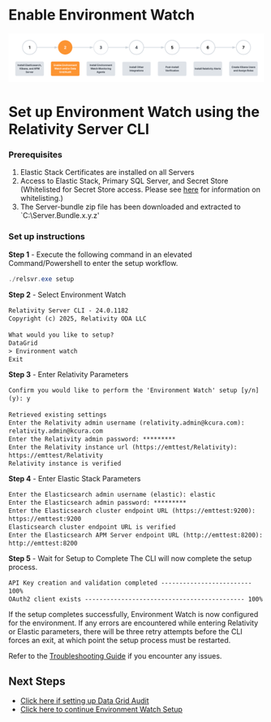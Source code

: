 # Enable Environment Watch

![Setup Stage](../resources/enable_environmentwatch.png)

# Set up Environment Watch using the Relativity Server CLI


### Prerequisites

1. Elastic Stack Certificates are installed on all Servers
2. Access to Elastic Stack, Primary SQL Server, and Secret Store (Whitelisted for Secret Store access. Please see [here](https://help.relativity.com/Server2024/Content/System_Guides/Secret_Store/Secret_Store.htm#Configuringclients) for information on whitelisting.)
3. The Server-bundle zip file has been downloaded and extracted to `C:\Server.Bundle.x.y.z'

### Set up instructions

**Step 1** - Execute the following command in an elevated Command/Powershell to enter the setup workflow.
```powershell
./relsvr.exe setup
```

**Step 2** - Select Environment Watch

```
Relativity Server CLI - 24.0.1182
Copyright (c) 2025, Relativity ODA LLC

What would you like to setup?
DataGrid
> Environment watch
Exit
```

**Step 3** - Enter Relativity Parameters

```
Confirm you would like to perform the 'Environment Watch' setup [y/n] (y): y

Retrieved existing settings
Enter the Relativity admin username (relativity.admin@kcura.com): relativity.admin@kcura.com
Enter the Relativity admin password: *********
Enter the Relativity instance url (https://emttest/Relativity): https://emttest/Relativity
Relativity instance is verified
```

**Step 4** - Enter Elastic Stack Parameters

```
Enter the Elasticsearch admin username (elastic): elastic
Enter the Elasticsearch admin password: *********
Enter the Elasticsearch cluster endpoint URL (https://emttest:9200): https://emttest:9200
Elasticsearch cluster endpoint URL is verified
Enter the Elasticsearch APM Server endpoint URL (http://emttest:8200): http://emttest:8200
```

**Step 5** - Wait for Setup to Complete
The CLI will now complete the setup process.
```
API Key creation and validation completed ------------------------- 100%
OAuth2 client exists -------------------------------------------- 100%
```

If the setup completes successfully, Environment Watch is now configured for the environment. If any errors are encountered while entering Relativity or Elastic parameters, there will be three retry attempts before the CLI forces an exit, at which point the setup process must be restarted.

Refer to the [Troubleshooting Guide](troubleshooting/relativity-server-cli.md) if you encounter any issues.

## Next Steps

* [Click here if setting up Data Grid Audit](datagrid_audit_setup.md)
* [Click here to continue Environment Watch Setup](install_environment_watch_monitoring_agents.md)



